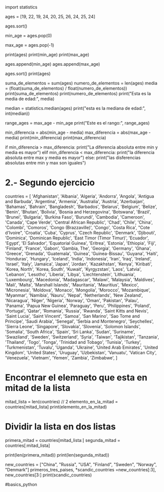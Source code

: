 import statistics

ages = [19, 22, 19, 24, 20, 25, 26, 24, 25, 24]

ages.sort()

min_age = ages.pop(0)

max_age = ages.pop(-1)

print(ages)
print(min_age)
print(max_age)

ages.append(min_age)
ages.append(max_age)

ages.sort()
print(ages)

suma_de_elementos = sum(ages)
numero_de_elementos = len(ages)
media = (float(suma_de_elementos) / float(numero_de_elementos))
print(suma_de_elementos)
print(numero_de_elementos)
print("Esta es la media de edad:", media)

median = statistics.median(ages)
print("esta es la mediana de edad:", int(median))

range_ages = max_age - min_age
print("Este es el rango:", range_ages)

min_diferencia = abs(min_age - media)
max_diferencia = abs(max_age - media)
print(min_diferencia)
print(max_diferencia)

if min_diferencia > max_diferencia:
    print("La diferencia absoluta entre min y media es mayor")
elif min_diferencia < max_diferencia:
    print("la diferencia absoluta entre max y media es mayor")
else:
    print("las disferencias absolutas entre min y max son iguales")

# 2.- Segundo ejercicio

countries = [
  'Afghanistan',
  'Albania',
  'Algeria',
  'Andorra',
  'Angola',
  'Antigua and Barbuda',
  'Argentina',
  'Armenia',
  'Australia',
  'Austria',
  'Azerbaijan',
  'Bahamas',
  'Bahrain',
  'Bangladesh',
  'Barbados',
  'Belarus',
  'Belgium',
  'Belize',
  'Benin',
  'Bhutan',
  'Bolivia',
  'Bosnia and Herzegovina',
  'Botswana',
  'Brazil',
  'Brunei',
  'Bulgaria',
  'Burkina Faso',
  'Burundi',
  'Cambodia',
  'Cameroon',
  'Canada',
  'Cape Verde',
  'Central African Republic',
  'Chad',
  'Chile',
  'China',
  'Colombi',
  'Comoros',
  'Congo (Brazzaville)',
  'Congo',
  'Costa Rica',
  "Cote d'Ivoire",
  'Croatia',
  'Cuba',
  'Cyprus',
  'Czech Republic',
  'Denmark',
  'Djibouti',
  'Dominica',
  'Dominican Republic',
  'East Timor (Timor Timur)',
  'Ecuador',
  'Egypt',
  'El Salvador',
  'Equatorial Guinea',
  'Eritrea',
  'Estonia',
  'Ethiopia',
  'Fiji',
  'Finland',
  'France',
  'Gabon',
  'Gambia, The',
  'Georgia',
  'Germany',
  'Ghana',
  'Greece',
  'Grenada',
  'Guatemala',
  'Guinea',
  'Guinea-Bissau',
  'Guyana',
  'Haiti',
  'Honduras',
  'Hungary',
  'Iceland',
  'India',
  'Indonesia',
  'Iran',
  'Iraq',
  'Ireland',
  'Israel',
  'Italy',
  'Jamaica',
  'Japan',
  'Jordan',
  'Kazakhstan',
  'Kenya',
  'Kiribati',
  'Korea, North',
  'Korea, South',
  'Kuwait',
  'Kyrgyzstan',
  'Laos',
  'Latvia',
  'Lebanon',
  'Lesotho',
  'Liberia',
  'Libya',
  'Liechtenstein',
  'Lithuania',
  'Luxembourg',
  'Macedonia',
  'Madagascar',
  'Malawi',
  'Malaysia',
  'Maldives',
  'Mali',
  'Malta',
  'Marshall Islands',
  'Mauritania',
  'Mauritius',
  'Mexico',
  'Micronesia',
  'Moldova',
  'Monaco',
  'Mongolia',
  'Morocco',
  'Mozambique',
  'Myanmar',
  'Namibia',
  'Nauru',
  'Nepal',
  'Netherlands',
  'New Zealand',
  'Nicaragua',
  'Niger',
  'Nigeria',
  'Norway',
  'Oman',
  'Pakistan',
  'Palau',
  'Panama',
  'Papua New Guinea',
  'Paraguay',
  'Peru',
  'Philippines',
  'Poland',
  'Portugal',
  'Qatar',
  'Romania',
  'Russia',
  'Rwanda',
  'Saint Kitts and Nevis',
  'Saint Lucia',
  'Saint Vincent',
  'Samoa',
  'San Marino',
  'Sao Tome and Principe',
  'Saudi Arabia',
  'Senegal',
  'Serbia and Montenegro',
  'Seychelles',
  'Sierra Leone',
  'Singapore',
  'Slovakia',
  'Slovenia',
  'Solomon Islands',
  'Somalia',
  'South Africa',
  'Spain',
  'Sri Lanka',
  'Sudan',
  'Suriname',
  'Swaziland',
  'Sweden',
  'Switzerland',
  'Syria',
  'Taiwan',
  'Tajikistan',
  'Tanzania',
  'Thailand',
  'Togo',
  'Tonga',
  'Trinidad and Tobago',
  'Tunisia',
  'Turkey',
  'Turkmenistan',
  'Tuvalu',
  'Uganda',
  'Ukraine',
  'United Arab Emirates',
  'United Kingdom',
  'United States',
  'Uruguay',
  'Uzbekistan',
  'Vanuatu',
  'Vatican City',
  'Venezuela',
  'Vietnam',
  'Yemen',
  'Zambia',
  'Zimbabwe',
]

# Encontrar el elemneto que esta en mitad de la lista

mitad_lista = len(countries) // 2
elemento_en_la_mitad = countries[mitad_lista]
print(elemento_en_la_mitad)

# Dividir la lista en dos listas

primera_mitad = countries[mitad_lista:]
segunda_mitad = countries[:mitad_lista]

print(len(primera_mitad))
print(len(segunda_mitad))

new_countries = ["China", "Russia", "USA", "Finland", "Sweden", "Norway", "Denmark"]
primeros_tres_paises, *scandic_countries =new_countries[:3], new_countries[3:]
print(scandic_countries)








































#basics_python
